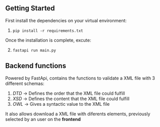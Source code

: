 ## Getting Started

First install the dependencies on your virtual environment:

1. `pip install -r requirements.txt`

Once the installation is complete, excute:

2. `fastapi run main.py`

## Backend functions

Powered by FastApi, contains the functions to validate a XML file with 3 different schemas:

1. *DTD* -> Defines the order that the XML file could fulfill
2. *XSD* -> Defines the content that the XML file could fulfill
3. *OWL* -> Gives a syntactic value to the XML file

It also allows download a XML file with diferents elements, previously selected by an user on the **frontend** 
